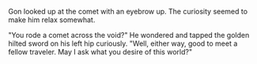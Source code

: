 Gon looked up at the comet with an eyebrow up. The curiosity seemed to make him relax somewhat.

"You rode a comet across the void?" He wondered and tapped the golden hilted sword on his left hip curiously. "Well, either way, good to meet a fellow traveler. May I ask what you desire of this world?"